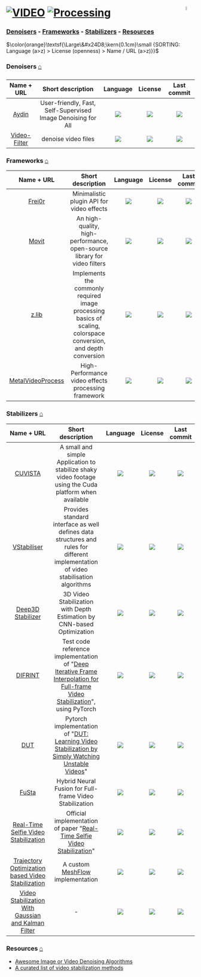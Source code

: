 # [![VIDEO](https://flat.badgen.net/badge/HyMPS/VIDEO/green?scale=1.8)](https://github.com/forart/HyMPS#-1 "VIDEO resources") [![Processing](https://flat.badgen.net/badge/HyMPS/Processing/blue?scale=1.8&label=)](https://github.com/forart/HyMPS#processing "Processing") <img align="right" alt="stable" src="https://user-images.githubusercontent.com/171307/210727719-14b940a2-d1dc-4991-b6a4-7add74463ce8.png" width="5%" />

### [Denoisers](#denoisers-) - [Frameworks](#frameworks-) - [Stabilizers](#stabilizers-) - [Resources](#resources-)

$\color{orange}\textsf{\Large\&#x24D8;\kern{0.1cm}\small {SORTING: Language (a>z) > License (openness) > Name / URL (a>z)}}$ 

### Denoisers [⌂](#--)
|Name + URL|Short description|Language|License|Last commit|
|:-:|:-:|:-:|:-:|:-:|
|[Aydin](https://royerlab.github.io/aydin/)|User-friendly, Fast, Self-Supervised Image Denoising for All|[![](https://img.shields.io/github/languages/top/royerlab/aydin?color=pink&style=flat-square)](https://github.com/royerlab/aydin/graphs/contributors)|[![](https://flat.badgen.net/github/license/royerlab/aydin?label=)](https://github.com/royerlab/aydin/blob/master/LICENSE)|[![](https://flat.badgen.net/github/last-commit/royerlab/aydin?label=)](https://github.com/royerlab/aydin/graphs/code-frequency)|
|[Video-Filter](https://github.com/antonioam82/Video-Filter#readme)|denoise video files|[![](https://img.shields.io/github/languages/top/antonioam82/Video-Filter?color=pink&style=flat-square)](https://github.com/antonioam82/Video-Filter/graphs/contributors)|[![](https://flat.badgen.net/github/license/antonioam82/Video-Filter?label=)](https://github.com/antonioam82/Video-Filter/blob/master/LICENSE)|[![](https://flat.badgen.net/github/last-commit/antonioam82/Video-Filter?label=)](https://github.com/antonioam82/Video-Filter/graphs/code-frequency)|


### Frameworks [⌂](#--)
|Name + URL|Short description|Language|License|Last commit|
|:-:|:-:|:-:|:-:|:-:|
|[Frei0r](https://frei0r.dyne.org/)|Minimalistic plugin API for video effects|[![](https://img.shields.io/github/languages/top/dyne/frei0r?color=pink&style=flat-square)](https://github.com/dyne/frei0r/graphs/contributors)|[![](https://flat.badgen.net/github/license/dyne/frei0r?label=)](https://github.com/dyne/frei0r/blob/master/LICENSE)|[![](https://flat.badgen.net/github/last-commit/dyne/frei0r/master?label=)](https://github.com/dyne/frei0r/graphs/code-frequency)|
|[Movit](https://movit.sesse.net/)|An high-quality, high-performance, open-source library for video filters|[![](https://img.shields.io/github/languages/top/ddennedy/movit?color=pink&style=flat-square)](https://github.com/ddennedy/movit/graphs/contributors)|[![](https://flat.badgen.net/github/license/ddennedy/movit?label=)](https://github.com/ddennedy/movit/blob/master/LICENSE)|[![](https://flat.badgen.net/github/last-commit/ddennedy/movit/master?label=)](https://github.com/ddennedy/movit/graphs/code-frequency)|
|[z.lib](https://github.com/sekrit-twc/zimg#readme)|Implements the commonly required image processing basics of scaling, colorspace conversion, and depth conversion|[![](https://img.shields.io/github/languages/top/sekrit-twc/zimg?color=pink&style=flat-square)](https://github.com/sekrit-twc/zimg/graphs/contributors)|[![](https://flat.badgen.net/github/license/sekrit-twc/zimg?label=)](https://github.com/sekrit-twc/zimg/blob/master/LICENSE)|[![](https://flat.badgen.net/github/last-commit/sekrit-twc/zimg/master?label=)](https://github.com/sekrit-twc/zimg/graphs/code-frequency)|
|[MetalVideoProcess](https://github.com/wangrenzhu/MetalVideoProcess#readme)|High-Performance video effects processing framework|[![](https://img.shields.io/github/languages/top/wangrenzhu/MetalVideoProcess?color=pink&style=flat-square)](https://github.com/wangrenzhu/MetalVideoProcess/graphs/contributors)|[![](https://flat.badgen.net/github/license/wangrenzhu/MetalVideoProcess?label=)](https://github.com/wangrenzhu/MetalVideoProcess/blob/master/LICENSE)|[![](https://flat.badgen.net/github/last-commit/wangrenzhu/MetalVideoProcess/master?label=)](https://github.com/wangrenzhu/MetalVideoProcess/graphs/code-frequency)|

### Stabilizers [⌂](#--)
|Name + URL|Short description|Language|License|Last commit|
|:-:|:-:|:-:|:-:|:-:|
|[CUVISTA](https://rainermtb.github.io/cuvista/)|A small and simple Application to stabilize shaky video footage using the Cuda platform when available|[![](https://img.shields.io/github/languages/top/RainerMtb/cuvista?color=pink&style=flat-square)](https://github.com/RainerMtb/cuvista/graphs/contributors)|[![](https://flat.badgen.net/github/license/RainerMtb/cuvista?label=)](https://github.com/RainerMtb/cuvista/blob/master/LICENSE)|[![](https://flat.badgen.net/github/last-commit/RainerMtb/cuvista/master?label=)](https://github.com/RainerMtb/cuvista/graphs/code-frequency)|
|[VStabiliser](https://www.constantrobotics.com/video-stabilizer-lib)|Provides standard interface as well defines data structures and rules for different implementation of video stabilisation algorithms|[![](https://img.shields.io/github/languages/top/ConstantRobotics-Ltd/VStabiliser?color=pink&style=flat-square)](https://github.com/ConstantRobotics-Ltd/VStabiliser/graphs/contributors)|[![](https://flat.badgen.net/github/license/ConstantRobotics-Ltd/VStabiliser?label=)](https://github.com/ConstantRobotics-Ltd/VStabiliser/blob/master/LICENSE)|[![](https://flat.badgen.net/github/last-commit/ConstantRobotics-Ltd/VStabiliser?label=)](https://github.com/ConstantRobotics-Ltd/VStabiliser/graphs/code-frequency)|
|[Deep3D Stabilizer](https://yaochih.github.io/deep3d-stabilizer.io/)|3D Video Stabilization with Depth Estimation by CNN-based Optimization|[![](https://img.shields.io/github/languages/top/yaochih/Deep3D-Stabilizer-release?color=pink&style=flat-square)](https://github.com/yaochih/Deep3D-Stabilizer-release/graphs/contributors)|[![](https://flat.badgen.net/github/license/yaochih/Deep3D-Stabilizer-release?label=)](https://github.com/yaochih/Deep3D-Stabilizer-release/blob/master/LICENSE)|[![](https://flat.badgen.net/github/last-commit/yaochih/Deep3D-Stabilizer-release/master?label=)](https://github.com/yaochih/Deep3D-Stabilizer-release/graphs/code-frequency)|
|[DIFRINT](https://github.com/jinsc37/DIFRINT#readme)|Test code reference implementation of "[Deep Iterative Frame Interpolation for Full-frame Video Stabilization](https://arxiv.org/pdf/1909.02641.pdf "Download PDF")", using PyTorch|[![](https://img.shields.io/github/languages/top/jinsc37/DIFRINT?color=pink&style=flat-square)](https://github.com/jinsc37/DIFRINT/graphs/contributors)|[![](https://flat.badgen.net/github/license/jinsc37/DIFRINT?label=)](https://github.com/jinsc37/DIFRINT/blob/master/LICENSE)|[![](https://flat.badgen.net/github/last-commit/jinsc37/DIFRINT/master?label=)](https://github.com/jinsc37/DIFRINT/graphs/code-frequency)|
|[DUT](https://github.com/Annbless/DUTCode#readme)|Pytorch implementation of "[DUT: Learning Video Stabilization by Simply Watching Unstable Videos](https://arxiv.org/pdf/2011.14574.pdf "Download PDF")"|[![](https://img.shields.io/github/languages/top/Annbless/DUTCode?color=pink&style=flat-square)](https://github.com/Annbless/DUTCode/graphs/contributors)|[![](https://flat.badgen.net/github/license/Annbless/DUTCode?label=)](https://github.com/Annbless/DUTCode/blob/master/LICENSE)|[![](https://flat.badgen.net/github/last-commit/Annbless/DUTCode/main?label=)](https://github.com/Annbless/DUTCode/graphs/code-frequency)|
|[FuSta](https://alex04072000.github.io/FuSta/)|Hybrid Neural Fusion for Full-frame Video Stabilization|[![](https://img.shields.io/github/languages/top/alex04072000/FuSta?color=pink&style=flat-square)](https://github.com/alex04072000/FuSta/graphs/contributors)|[![](https://flat.badgen.net/github/license/alex04072000/FuSta?label=)](https://github.com/alex04072000/FuSta/blob/master/LICENSE)|[![](https://flat.badgen.net/github/last-commit/alex04072000/FuSta/main?label=)](https://github.com/alex04072000/FuSta/graphs/code-frequency)|
|[Real-Time Selfie Video Stabilization](https://github.com/jiy173/selfievideostabilization#readme)|Official implementation of paper "[Real-Time Selfie Video Stabilization](https://cseweb.ucsd.edu//~ravir/jiyangcvpr21.pdf "Download PDF")"|[![](https://img.shields.io/github/languages/top/jiy173/selfievideostabilization?color=pink&style=flat-square)](https://github.com/jiy173/selfievideostabilization/graphs/contributors)|[![](https://flat.badgen.net/github/license/jiy173/selfievideostabilization?label=)](https://github.com/jiy173/selfievideostabilization/blob/master/LICENSE)|[![](https://flat.badgen.net/github/last-commit/jiy173/selfievideostabilization/master?label=)](https://github.com/jiy173/selfievideostabilization/graphs/code-frequency)|
|[Trajectory Optimization based Video Stabilization](https://github.com/btxviny/Trajectory-Optimization-and-Parametric-filtering-based-Video-Stabilization#readme)|A custom [MeshFlow](http://openaccess.thecvf.com/content/ICCV2023/papers/Zhang_Minimum_Latency_Deep_Online_Video_Stabilization_ICCV_2023_paper.pdf) implementation|[![](https://img.shields.io/github/languages/top/btxviny/Trajectory-Optimization-and-Parametric-filtering-based-Video-Stabilization?color=pink&style=flat-square)](https://github.com/btxviny/Trajectory-Optimization-and-Parametric-filtering-based-Video-Stabilization/graphs/contributors)|[![](https://flat.badgen.net/github/license/btxviny/Trajectory-Optimization-and-Parametric-filtering-based-Video-Stabilization?label=)](https://github.com/btxviny/Trajectory-Optimization-and-Parametric-filtering-based-Video-Stabilization/blob/master/LICENSE)|[![](https://flat.badgen.net/github/last-commit/btxviny/Trajectory-Optimization-and-Parametric-filtering-based-Video-Stabilization?label=)](https://github.com/btxviny/Trajectory-Optimization-and-Parametric-filtering-based-Video-Stabilization/graphs/code-frequency)|
|[Video Stabilization With Gaussian and Kalman Filter](https://github.com/adithyapranav/VIDEO-STABILIZATION-USING-KALMAN-AND-GAUSSIAN-FILTER#readme)|-|[![](https://img.shields.io/github/languages/top/adithyapranav/VIDEO-STABILIZATION-USING-KALMAN-AND-GAUSSIAN-FILTER?color=pink&style=flat-square)](https://github.com/adithyapranav/VIDEO-STABILIZATION-USING-KALMAN-AND-GAUSSIAN-FILTER/graphs/contributors)|[![](https://flat.badgen.net/github/license/adithyapranav/VIDEO-STABILIZATION-USING-KALMAN-AND-GAUSSIAN-FILTER?label=)](https://github.com/adithyapranav/VIDEO-STABILIZATION-USING-KALMAN-AND-GAUSSIAN-FILTER/blob/master/LICENSE)|[![](https://flat.badgen.net/github/last-commit/adithyapranav/VIDEO-STABILIZATION-USING-KALMAN-AND-GAUSSIAN-FILTER?label=)](https://github.com/adithyapranav/VIDEO-STABILIZATION-USING-KALMAN-AND-GAUSSIAN-FILTER/graphs/code-frequency)|


### Resources [⌂](#--)
- [Awesome Image or Video Denoising Algorithms](https://github.com/z-bingo/awesome-image-denoising-state-of-the-art#awesome-image-or-video-denoising-algorithms)
- [A curated list of video stabilization methods](https://github.com/yaochih/awesome-video-stabilization)
